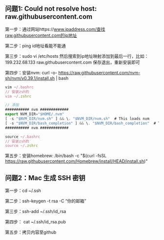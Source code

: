 ## 问题1: Could not resolve host: raw.githubusercontent.com
第一步：通过网站https://www.ipaddress.com/查找raw.githubusercontent.com的ip地址

第二步：ping id地址看能不能通

第三步：sudo vi /etc/hosts 然后搜索到ip地址映射添加到最后一行，比如：199.232.68.133 raw.githubusercontent.com 保存退出，重新安装即可

第四步：安装nvm: curl -o- https://raw.githubusercontent.com/nvm-sh/nvm/v0.39.1/install.sh | bash

```js
vim ~/.bashrc 
// 安装zsh的
vim ~/.zshrc 
```

```js
// 添加
########### nvm #############
export NVM_DIR="$HOME/.nvm"
[ -s "$NVM_DIR/nvm.sh" ] && \. "$NVM_DIR/nvm.sh"  # This loads nvm
[ -s "$NVM_DIR/bash_completion" ] && \. "$NVM_DIR/bash_completion"  # This loads nvm bash_completion
########### nvm #############
```
```js
source ~/.bashrc 
// 安装zsh的
source ~/.zshrc 
```

第五步：安装homebrew: /bin/bash -c "$(curl -fsSL https://raw.githubusercontent.com/Homebrew/install/HEAD/install.sh)"



## 问题2：Mac 生成 SSH 密钥
第一步：cd ~/.ssh  

第二步：ssh-keygen -t rsa -C “你的邮箱”

第三步：ssh-add ~/.ssh/id_rsa

第四步： cat ~/.ssh/id_rsa.pub 

第五步：拷贝内容至github
